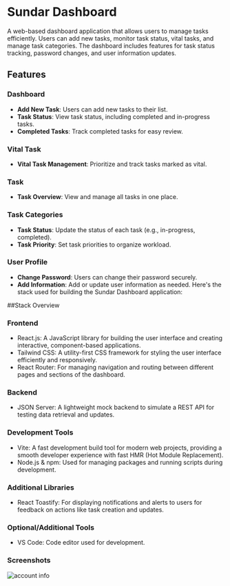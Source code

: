 # Sundar Dashboard

A web-based dashboard application that allows users to manage tasks efficiently. Users can add new tasks, monitor task status, vital tasks, and manage task categories. The dashboard includes features for task status tracking, password changes, and user information updates.

## Features

### Dashboard
- **Add New Task**: Users can add new tasks to their list.
- **Task Status**: View task status, including completed and in-progress tasks.
- **Completed Tasks**: Track completed tasks for easy review.

### Vital Task
- **Vital Task Management**: Prioritize and track tasks marked as vital.

### Task
- **Task Overview**: View and manage all tasks in one place.

### Task Categories
- **Task Status**: Update the status of each task (e.g., in-progress, completed).
- **Task Priority**: Set task priorities to organize workload.

### User Profile
- **Change Password**: Users can change their password securely.
- **Add Information**: Add or update user information as needed.
Here's the stack used for building the Sundar Dashboard application:

##Stack Overview
### Frontend
* React.js: A JavaScript library for building the user interface and creating interactive, component-based applications.
* Tailwind CSS: A utility-first CSS framework for styling the user interface efficiently and responsively.
* React Router: For managing navigation and routing between different pages and sections of the dashboard.
### Backend
* JSON Server: A lightweight mock backend to simulate a REST API for testing data retrieval and updates.
### Development Tools
* Vite: A fast development build tool for modern web projects, providing a smooth developer experience with fast HMR (Hot Module Replacement).
* Node.js & npm: Used for managing packages and running scripts during development.
### Additional Libraries
* React Toastify: For displaying notifications and alerts to users for feedback on actions like task creation and updates.
### Optional/Additional Tools
* VS Code: Code editor used for development.

### Screenshots

![account info](/src/assets/Screenshots/account_info.png?raw=true "Account info")
